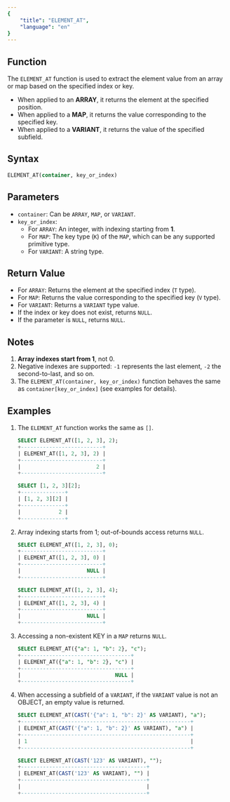 ```yaml
---
{
    "title": "ELEMENT_AT",
    "language": "en"
}
---
```


## Function

The `ELEMENT_AT` function is used to extract the element value from an array or map based on the specified index or key.

- When applied to an **ARRAY**, it returns the element at the specified position.  
- When applied to a **MAP**, it returns the value corresponding to the specified key.  
- When applied to a **VARIANT**, it returns the value of the specified subfield.

## Syntax

```sql
ELEMENT_AT(container, key_or_index)
```

## Parameters

- `container`: Can be `ARRAY`, `MAP`, or `VARIANT`.
- `key_or_index`:
  - For `ARRAY`: An integer, with indexing starting from **1**.  
  - For `MAP`: The key type (`K`) of the `MAP`, which can be any supported primitive type.  
  - For `VARIANT`: A string type.

## Return Value

- For `ARRAY`: Returns the element at the specified index (`T` type).  
- For `MAP`: Returns the value corresponding to the specified key (`V` type).  
- For `VARIANT`: Returns a `VARIANT` type value.  
- If the index or key does not exist, returns `NULL`.  
- If the parameter is `NULL`, returns `NULL`.

## Notes

1. **Array indexes start from 1**, not 0.  
2. Negative indexes are supported: `-1` represents the last element, `-2` the second-to-last, and so on.  
3. The `ELEMENT_AT(container, key_or_index)` function behaves the same as `container[key_or_index]` (see examples for details).

## Examples

1. The `ELEMENT_AT` function works the same as `[]`.

    ```SQL
    SELECT ELEMENT_AT([1, 2, 3], 2);
    +--------------------------+
    | ELEMENT_AT([1, 2, 3], 2) |
    +--------------------------+
    |                        2 |
    +--------------------------+

    SELECT [1, 2, 3][2];
    +--------------+
    | [1, 2, 3][2] |
    +--------------+
    |            2 |
    +--------------+
    ```

2. Array indexing starts from 1; out-of-bounds access returns `NULL`.

    ```SQL
    SELECT ELEMENT_AT([1, 2, 3], 0);
    +--------------------------+
    | ELEMENT_AT([1, 2, 3], 0) |
    +--------------------------+
    |                     NULL |
    +--------------------------+

    SELECT ELEMENT_AT([1, 2, 3], 4);
    +--------------------------+
    | ELEMENT_AT([1, 2, 3], 4) |
    +--------------------------+
    |                     NULL |
    +--------------------------+
    ```

3. Accessing a non-existent KEY in a `MAP` returns `NULL`.

    ```SQL
    SELECT ELEMENT_AT({"a": 1, "b": 2}, "c");
    +-----------------------------------+
    | ELEMENT_AT({"a": 1, "b": 2}, "c") |
    +-----------------------------------+
    |                              NULL |
    +-----------------------------------+
    ```

4. When accessing a subfield of a `VARIANT`, if the `VARIANT` value is not an OBJECT, an empty value is returned.

    ```SQL
    SELECT ELEMENT_AT(CAST('{"a": 1, "b": 2}' AS VARIANT), "a");
    +------------------------------------------------------+
    | ELEMENT_AT(CAST('{"a": 1, "b": 2}' AS VARIANT), "a") |
    +------------------------------------------------------+
    | 1                                                    |
    +------------------------------------------------------+

    SELECT ELEMENT_AT(CAST('123' AS VARIANT), "");
    +----------------------------------------+
    | ELEMENT_AT(CAST('123' AS VARIANT), "") |
    +----------------------------------------+
    |                                        |
    +----------------------------------------+
    ```
